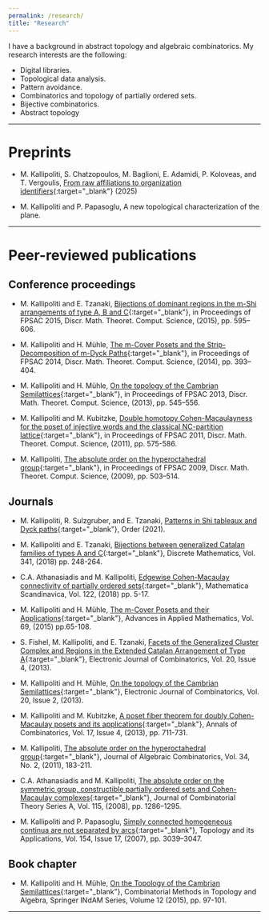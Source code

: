 ```yaml
---
permalink: /research/
title: "Research"
---
```


I have a background in abstract topology and algebraic combinatorics. 
My research interests are the following:

- Digital libraries.
- Topological data analysis.
- Pattern avoidance. 
- Combinatorics and topology of partially ordered sets.
- Bijective combinatorics.
- Abstract topology

---


# Preprints

- M. Kallipoliti, S. Chatzopoulos, M. Baglioni, E. Adamidi, P. Koloveas, and T. Vergoulis, [From raw affiliations to organization identifiers](https://arxiv.org/abs/2505.07577){:target="_blank"} (2025)

- M. Kallipoliti and P. Papasoglu, A new topological characterization of the plane.

---

# Peer-reviewed publications

## Conference proceedings

- M. Kallipoliti and E. Tzanaki, [Bijections of dominant regions in the m-Shi arrangements of type A, B and C](https://dmtcs.episciences.org/2495){:target="_blank"}, in Proceedings of FPSAC 2015, Discr. Math. Theoret. Comput. Science, (2015), pp. 595–606.

- M. Kallipoliti and H. Mühle, [The m-Cover Posets and the Strip-Decomposition of m-Dyck Paths](https://dmtcs.episciences.org/2409){:target="_blank"}, in Proceedings of FPSAC 2014, Discr. Math. Theoret. Comput. Science, (2014), pp. 393–404.

- M. Kallipoliti and H. Mühle, [On the topology of the Cambrian Semilattices](https://dmtcs.episciences.org/2320){:target="_blank"}, in Proceedings of FPSAC 2013, Discr. Math. Theoret. Comput. Science, (2013), pp. 545–556.

- M. Kallipoliti and M. Kubitzke, [Double homotopy Cohen-Macaulayness for the poset of injective words and the classical NC-partition lattice](https://dmtcs.episciences.org/2935){:target="_blank"}, in Proceedings of FPSAC 2011, Discr. Math. Theoret. Comput. Science, (2011), pp. 575-586.

- M. Kallipoliti, [The absolute order on the hyperoctahedral group](https://dmtcs.episciences.org/2689){:target="_blank"}, in Proceedings of FPSAC 2009, Discr. Math. Theoret. Comput. Science, (2009), pp. 503–514.


## Journals

- M. Kallipoliti, R. Sulzgruber, and E. Tzanaki, [Patterns in Shi tableaux and Dyck paths](https://link.springer.com/article/10.1007/s11083-021-09573-4){:target="_blank"}, Order (2021).

- M. Kallipoliti and E. Tzanaki, [Bijections between generalized Catalan families of types A and C](https://www.sciencedirect.com/science/article/pii/S0012365X18301602){:target="_blank"}, Discrete Mathematics, Vol. 341, (2018) pp. 248-264.

- C.A. Athanasiadis and M. Kallipoliti, [Edgewise Cohen-Macaulay connectivity of partially ordered sets](https://www.mscand.dk/article/view/97270){:target="_blank"}, Mathematica Scandinavica, Vol. 122, (2018) pp. 5-17.

- M. Kallipoliti and H. Mühle, [The m-Cover Posets and their Applications](https://www.sciencedirect.com/science/article/pii/S0196885815000573){:target="_blank"}, Advances in Applied Mathematics, Vol. 69, (2015) pp.65-108.

- S. Fishel, M. Kallipoliti, and E. Tzanaki, [Facets of the Generalized Cluster Complex and Regions in the Extended Catalan Arrangement of Type A](https://www.combinatorics.org/ojs/index.php/eljc/article/view/v20i4p7){:target="_blank"}, Electronic Journal of Combinatorics, Vol. 20, Issue 4, (2013).

- M. Kallipoliti and H. Mühle, [On the topology of the Cambrian Semilattices](https://www.combinatorics.org/ojs/index.php/eljc/article/view/v20i2p48){:target="_blank"}, Electronic Journal of Combinatorics, Vol. 20, Issue 2, (2013).

- M. Kallipoliti and M. Kubitzke, [A poset fiber theorem for doubly Cohen-Macaulay posets and its applications](https://link.springer.com/article/10.1007/s00026-013-0203-8){:target="_blank"}, Annals of Combinatorics, Vol. 17, Issue 4, (2013), pp. 711-731.

- M. Kallipoliti, [The absolute order on the hyperoctahedral group](https://link.springer.com/article/10.1007/s10801-010-0267-z){:target="_blank"}, Journal of Algebraic Combinatorics, Vol. 34, No. 2, (2011), 183-211.

- C.A. Athanasiadis and M. Kallipoliti, [The absolute order on the symmetric group, constructible partially ordered sets and Cohen-Macaulay complexes](https://www.sciencedirect.com/science/article/pii/S0097316508000083){:target="_blank"}, Journal of Combinatorial Theory Series A, Vol. 115, (2008), pp. 1286–1295.

- M. Kallipoliti and P. Papasoglu, [Simply connected homogeneous continua are not separated by arcs](https://www.sciencedirect.com/science/article/pii/S0166864107002416){:target="_blank"}, Topology and its Applications, Vol. 154, Issue 17, (2007), pp. 3039–3047. 



## Book chapter

- M. Kallipoliti and H. Mühle, [On the Topology of the Cambrian Semilattices](https://link.springer.com/book/10.1007/978-3-319-20155-9){:target="_blank"}, Combinatorial Methods in Topology and Algebra, Springer INdAM Series, Volume 12 (2015), pp. 97-101.

---

